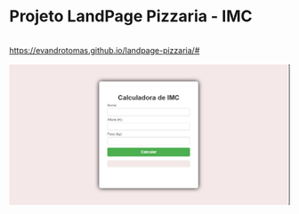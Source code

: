 <h1>Projeto LandPage Pizzaria - IMC</h1>
<br>
<a href="https://evandrotomas.github.io/landpage-pizzaria/#" target="_blank">https://evandrotomas.github.io/landpage-pizzaria/#</a>
<br>
<br>
<img src="https://github.com/evandrotomas/calculadora-imc/blob/master/assets/calc-imc.png?raw=true"/>
